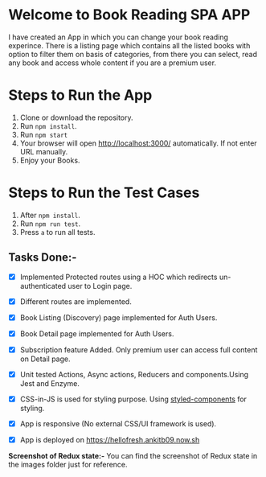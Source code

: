 # Welcome to Book Reading SPA APP

I have created an App in which you can change your book reading experince.
There is a listing page which contains all the listed books with option to filter them on basis of categories, from there you can select, read any book and access whole content if you are a premium user.



# Steps to Run the App

 1. Clone or download the repository.
 2. Run `npm install`.
 3. Run `npm start`
 4. Your browser will open [http://localhost:3000/](http://localhost:3000/) automatically. If not enter URL manually. 
 5. Enjoy your Books.


# Steps to Run the Test Cases

 1. After `npm install`.
 2. Run `npm run test`.
 3. Press `a` to run all tests.


## Tasks Done:-

 - [x] Implemented Protected routes using a HOC which redirects un-authenticated user to Login page.
 - [x] Different routes are implemented.
 - [x] Book Listing (Discovery) page implemented for Auth Users.
 - [x] Book Detail page implemented for Auth Users.
 - [x] Subscription feature Added. Only premium user can access full content on Detail page.
 - [x] Unit tested Actions, Async actions, Reducers and components.Using Jest and Enzyme.
 - [x] CSS-in-JS is used for styling purpose. Using [styled-components](https://www.styled-components.com/) for styling.
 - [x] App is responsive (No external CSS/UI framework is used).
 - [x] App is deployed on https://hellofresh.ankitb09.now.sh



 **Screenshot of Redux state:-**
You can find the screenshot of Redux state in the images folder just for reference.